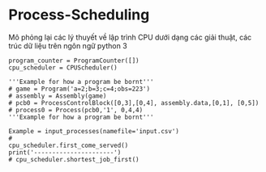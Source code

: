 # Process-Scheduling
Mô phỏng lại các lý thuyết về lập trình CPU dưới dạng các giải thuật, các trúc dữ liệu trên ngôn ngữ python 3

    program_counter = ProgramCounter([])
    cpu_scheduler = CPUScheduler()

    '''Example for how a program be bornt'''
    # game = Program('a=2;b=3;c=4;obs=223')
    # assembly = Assembly(game)
    # pcb0 = ProcessControlBlock([0,3],[0,4], assembly.data,[0,1], [0,5])
    # process0 = Process(pcb0,'1', 0,4,4)
    '''Example for how a program be bornt'''

    Example = input_processes(namefile='input.csv')
    #
    cpu_scheduler.first_come_served()
    print('----------------------')
    # cpu_scheduler.shortest_job_first()